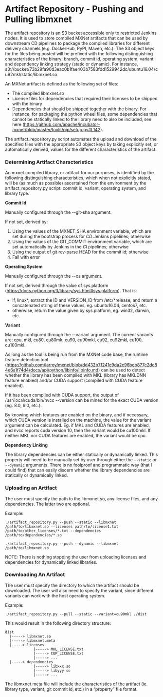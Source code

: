 # Artifact Repository - Pushing and Pulling libmxnet

The artifact repository is an S3 bucket accessible only to restricted Jenkins nodes. It is used to store compiled MXNet artifacts that can be used by downstream CD pipelines to package the compiled libraries for different delivery channels (e.g. DockerHub, PyPI, Maven, etc.). The S3 object keys for the files being posted will be prefixed with the following distinguishing characteristics of the binary: branch, commit id, operating system, variant and dependency linking strategy (static or dynamic). For instance, s3://bucket/73b29fa90d3eac0b1fae403b7583fdd1529942dc/ubuntu16.04/cu92mkl/static/libmxnet.so

An MXNet artifact is defined as the following set of files:

* The compiled libmxnet.so
* License files for dependencies that required their licenses to be shipped with the binary
* Dependencies that should be shipped together with the binary. For instance, for packaging the python wheel files, some dependencies that cannot be statically linked to the library need to also be included, see here (https://github.com/apache/incubator-mxnet/blob/master/tools/pip/setup.py#L142).

The artifact_repository.py script automates the upload and download of the specified files with the appropriate S3 object keys by taking explicitly set, or automatically derived, values for the different characteristics of the artifact.

### Determining Artifact Characteristics

An mxnet compiled library, or artifact for our purposes, is identified by the following distinguishing characteristics, which when not explicitly stated, will be (as much as possible) ascertained from the environment by the artifact_repository.py script: commit id, variant, operating system, and library type.

**Commit Id**

Manually configured through the --git-sha argument. 

If not set, derived by:

1. Using the values of the MXNET_SHA environment variable, which are set during the bootstrap process for *CD* Jenkins pipelines; otherwise
2. Using the values of the GIT_COMMIT environment variable, which are set automatically by Jenkins in the *CI* pipelines; otherwise
3. Using the output of git rev-parse HEAD for the commit id; otherwise
4. Fail with error

**Operating System**

Manually configured through the --os argument.

If not set, derived through the value of sys.platform (https://docs.python.org/3/library/sys.html#sys.platform). That is:

* if, linux*, extract the ID and VERSION_ID from /etc/*release, and return a concatenated string of these values, eg. ubuntu16.04, centos7, etc.
* otherwise, return the value given by sys.platform, eg. win32, darwin, etc.

**Variant**

Manually configured through the --variant argument. The current variants are: cpu, mkl, cu80, cu80mk, cu90, cu90mkl, cu92, cu92mkl, cu100, cu100mkl.

As long as the tool is being run from the MXNet code base, the runtime feature detection tool (https://github.com/larroy/mxnet/blob/dd432b7f241c9da2c96bcb877c2dc84e6a1f74d4/docs/api/python/libinfo/libinfo.md) can be used to detect whether the library has been compiled with MKL (library has MKLDNN feature enabled) and/or CUDA support (compiled with CUDA feature enabled).

If it has been compiled with CUDA support, the output of /usr/local/cuda/bin/nvcc --version can be mined for the exact CUDA version (eg. 8.0, 9.0, etc.).

By knowing which features are enabled on the binary, and if necessary, which CUDA version is installed on the machine, the value for the variant argument can be calculated. Eg. if MKL and CUDA features are enabled, and nvcc reports cuda version 10, then the variant would be cu100mkl. If neither MKL nor CUDA features are enabled, the variant would be cpu. 

**Dependency Linking**

The library dependencies can be either statically or dynamically linked. This property will need to be manually set by user through either the `--static` or `--dynamic` arguments. There is no foolproof and programmatic way (that I could find) that can easily discern whether the library dependencies are statically or dynamically linked.

### Uploading an Artifact

The user must specify the path to the libmxnet.so, any license files, and any dependencies. The latter two are optional.
 
Example:

`./artifact_repository.py --push --static --libmxnet /path/to/libmxnet.so --licenses path/to/license1.txt /path/to/other_licenses/*.txt --dependencies /path/to/dependencies/*.so`

`./artifact_repository.py --push --dynamic --libmxnet /path/to/libmxnet.so`

NOTE: There is nothing stopping the user from uploading licenses and dependencies for dynamically linked libraries.

### Downloading An Artifact

The user must specify the directory to which the artifact should be downloaded. The user will also need to specify the variant, since different variants can work with the host operating system.

Example:

`./artifact_repository.py --pull --static --variant=cu90mkl ./dist`

This would result in the following directory structure:

```
dist
  |-----> libmxnet.so
  |-----> libmxnet.meta
  |-----> licenses
             |-----> MKL_LICENSE.txt
             |-----> CUP_LICENSE.txt
             |-----> ...
  |-----> dependencies
             |-----> libxxx.so
             |-----> libyyy.so
             |-----> ...
```

The libmxnet.meta file will include the characteristics of the artifact (ie. library type, variant, git commit id, etc.) in a “property” file format.

